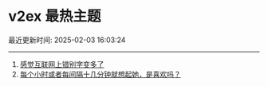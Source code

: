 # v2ex 最热主题

最近更新时间: 2025-02-03 16:03:24

--- 
1. [感觉互联网上错别字变多了](https://www.v2ex.com/t/1108674) 
2. [每个小时或者每间隔十几分钟就想起她，是喜欢吗？](https://www.v2ex.com/t/1108675) 
